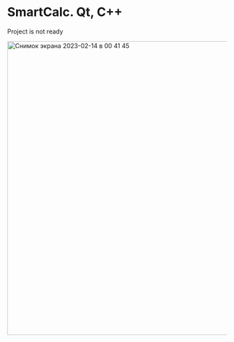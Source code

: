 # SmartCalc. Qt, C++

Project is not ready

<img width="675" alt="Снимок экрана 2023-02-14 в 00 41 45" src="https://user-images.githubusercontent.com/51160711/218581006-dc0eae87-b8e3-41ec-a76b-38d816ee526a.png">
